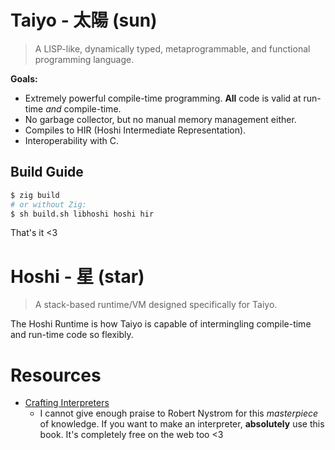 # Taiyo - 太陽 (sun)

> A LISP-like, dynamically typed, metaprogrammable, and functional programming language.

**Goals:**

- Extremely powerful compile-time programming. **All** code is valid at run-time _and_ compile-time.
- No garbage collector, but no manual memory management either.
- Compiles to HIR (Hoshi Intermediate Representation).
- Interoperability with C.

## Build Guide

```sh
$ zig build
# or without Zig:
$ sh build.sh libhoshi hoshi hir
```

That's it <3

# Hoshi - 星 (star)

> A stack-based runtime/VM designed specifically for Taiyo.

The Hoshi Runtime is how Taiyo is capable of intermingling compile-time and run-time code so flexibly.

# Resources

- [Crafting Interpreters](https://craftinginterpreters.com/)
  - I cannot give enough praise to Robert Nystrom for this _masterpiece_ of knowledge.
    If you want to make an interpreter, **absolutely** use this book.
    It's completely free on the web too <3
